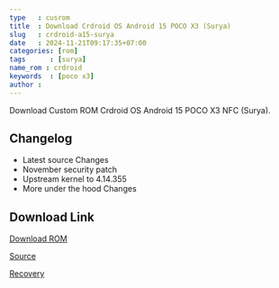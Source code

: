 ```yaml
---
type   : cusrom
title  : Download Crdroid OS Android 15 POCO X3 (Surya)
slug   : crdroid-a15-surya
date   : 2024-11-21T09:17:35+07:00
categories: [rom]
tags      : [surya]
name_rom : crdroid
keywords  : [poco x3]
author : 
---
```


Download Custom ROM Crdroid OS Android 15 POCO X3 NFC  (Surya).

## Changelog
- Latest source Changes
- November security patch
- Upstream kernel to 4.14.355
- More under the hood Changes


## Download Link
[Download ROM](https://sourceforge.net/projects/crdroid/files/surya/11.x/)

[Source](https://crdroid.net/surya/11)

[Recovery](https://sourceforge.net/projects/crdroid/files/surya/11.x/recovery/)

